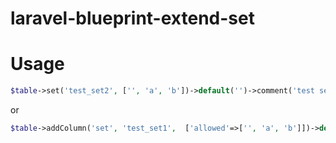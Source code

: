 # laravel-blueprint-extend-set

# Usage

~~~php
$table->set('test_set2', ['', 'a', 'b'])->default('')->comment('test set 2');
~~~

or

~~~php
$table->addColumn('set', 'test_set1',  ['allowed'=>['', 'a', 'b']])->default('')->comment('test set 1');
~~~